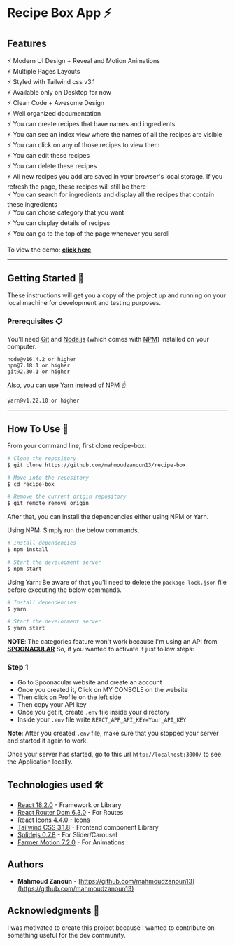 # Recipe Box App ⚡️

## Features

⚡️ Modern UI Design + Reveal and Motion Animations\
⚡️ Multiple Pages Layouts\
⚡️ Styled with Tailwind css v3.1\
⚡️ Available only on Desktop for now\
⚡️ Clean Code + Awesome Design\
⚡️ Well organized documentation\
⚡️ You can create recipes that have names and ingredients\
⚡️ You can see an index view where the names of all the recipes are visible\
⚡️ You can click on any of those recipes to view them\
⚡️ You can edit these recipes\
⚡️ You can delete these recipes\
⚡️ All new recipes you add are saved in your browser's local storage. If you refresh the page, these recipes will still be there\
⚡️ You can search for ingredients and display all the recipes that contain these ingredients\
⚡️ You can chose category that you want\
⚡️ You can display details of recipes\
⚡️ You can go to the top of the page whenever you scroll

To view the demo: **[click here](https://recipe-box-app-2022.netlify.app)**

---

## Getting Started 🚀

These instructions will get you a copy of the project up and running on your local machine for development and testing purposes.

### Prerequisites 📋

You'll need [Git](https://git-scm.com) and [Node.js](https://nodejs.org/en/download/) (which comes with [NPM](http://npmjs.com)) installed on your computer.

```
node@v16.4.2 or higher
npm@7.18.1 or higher
git@2.30.1 or higher
```

Also, you can use [Yarn](https://yarnpkg.com/) instead of NPM ☝️

```
yarn@v1.22.10 or higher
```

---

## How To Use 🔧

From your command line, first clone recipe-box:

```bash
# Clone the repository
$ git clone https://github.com/mahmoudzanoun13/recipe-box

# Move into the repository
$ cd recipe-box

# Remove the current origin repository
$ git remote remove origin
```

After that, you can install the dependencies either using NPM or Yarn.

Using NPM: Simply run the below commands.

```bash
# Install dependencies
$ npm install

# Start the development server
$ npm start
```

Using Yarn: Be aware of that you'll need to delete the `package-lock.json` file before executing the below commands.

```bash
# Install dependencies
$ yarn

# Start the development server
$ yarn start
```

**NOTE**:
The categories feature won't work because I'm using an API from **[SPOONACULAR](https://spoonacular.com/food-api)** So, if you wanted to activate it just follow steps:

### Step 1

- Go to Spoonacular website and create an account
- Once you created it, Click on MY CONSOLE on the website
- Then click on Profile on the left side
- Then copy your API key
- Once you get it, create `.env` file inside your directory
- Inside your `.env` file write `REACT_APP_API_KEY=Your_API_KEY`

**Note**:
After you created `.env` file, make sure that you stopped your server and started it again to work.

Once your server has started, go to this url `http://localhost:3000/` to see the Application locally.

## Technologies used 🛠️

- [React 18.2.0](https://reactjs.org) - Framework or Library
- [React Router Dom 6.3.0](https://v5.reactrouter.com/web/guides/quick-start) - For Routes
- [React Icons 4.4.0](https://react-icons.github.io/react-icons) - Icons
- [Tailwind CSS 3.1.8](https://tailwindcss.com) - Frontend component Library
- [Splidejs 0.7.8](https://splidejs.com) - For Slider/Carousel
- [Farmer Motion 7.2.0](https://www.framer.com/motion) - For Animations

## Authors

- **Mahmoud Zanoun** - [https://github.com/mahmoudzanoun13](https://github.com/mahmoudzanoun13)

## Acknowledgments 🎁

I was motivated to create this project because I wanted to contribute on something useful for the dev community.
